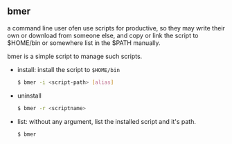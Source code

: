 bmer
----
a command line user ofen use scripts for productive, so they may write their own or
download from someone else, and copy or link the script to $HOME/bin or somewhere
list in the $PATH manually.

bmer is a simple script to manage such scripts.

- install: install the script to `$HOME/bin`

    ```sh
    $ bmer -i <script-path> [alias]
    ```

- uninstall

    ```sh
    $ bmer -r <scriptname>
    ```

- list: without any argument, list the installed script and it's path.

    ```sh
    $ bmer
    ```
